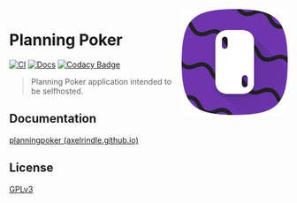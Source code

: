 <img src="./art/icon/web/icon-192.png" alt="icon" align="right" />

# Planning Poker

[![CI](https://github.com/axelrindle/planningpoker/actions/workflows/ci.yml/badge.svg)](https://github.com/axelrindle/planningpoker/actions/workflows/ci.yml)
[![Docs](https://github.com/axelrindle/planningpoker/actions/workflows/docs.yml/badge.svg)](https://github.com/axelrindle/planningpoker/actions/workflows/docs.yml)
[![Codacy Badge](https://app.codacy.com/project/badge/Grade/8796e479719445a2bc7de81c1b50c6c5)](https://www.codacy.com/gh/axelrindle/planningpoker/dashboard?utm_source=github.com&amp;utm_medium=referral&amp;utm_content=axelrindle/planningpoker&amp;utm_campaign=Badge_Grade)

> Planning Poker application intended to be selfhosted.

## Documentation

[planningpoker (axelrindle.github.io)](https://axelrindle.github.io/planningpoker/)

## License

[GPLv3](LICENSE)
